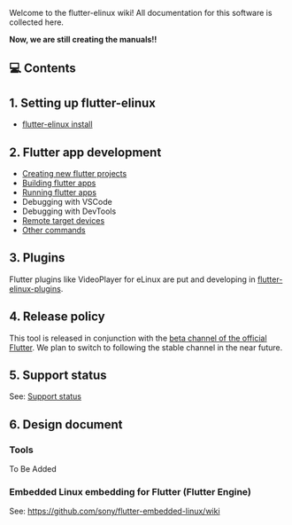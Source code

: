 Welcome to the flutter-elinux wiki! All documentation for this software is collected here.

**Now, we are still creating the manuals!!**

## 💻 Contents
## 1. Setting up flutter-elinux
- [flutter-elinux install](https://github.com/sony/flutter-elinux/wiki/flutter-elinux-install)

## 2. Flutter app development
- [Creating new flutter projects](https://github.com/sony/flutter-elinux/wiki/Creating-new-flutter-projects)
- [Building flutter apps](https://github.com/sony/flutter-elinux/wiki/Building-flutter-apps)
- [Running flutter apps](https://github.com/sony/flutter-elinux/wiki/Running-flutter-apps)
- Debugging with VSCode
- Debugging with DevTools
- [Remote target devices](https://github.com/sony/flutter-elinux/wiki/Remote-target-devices)
- [Other commands](https://github.com/sony/flutter-elinux/wiki/Other-commands)

## 3. Plugins
Flutter plugins like VideoPlayer for eLinux are put and developing in [flutter-elinux-plugins](https://github.com/sony/flutter-elinux-plugins).

## 4. Release policy
This tool is released in conjunction with the [beta channel of the official Flutter](https://flutter.dev/docs/development/tools/sdk/releases?tab=linux). We plan to switch to following the stable channel in the near future.

## 5. Support status
See: [Support status](https://github.com/sony/flutter-elinux/wiki/Support-status)

## 6. Design document
### Tools
To Be Added

### Embedded Linux embedding for Flutter (Flutter Engine)
See: https://github.com/sony/flutter-embedded-linux/wiki
